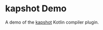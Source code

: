 # kapshot Demo

A demo of the [kapshot](https://github.com/mfwgenerics/kapshot) Kotlin compiler plugin.
